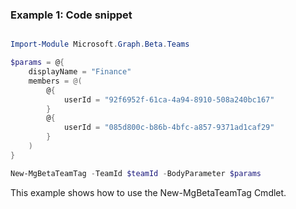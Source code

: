 ### Example 1: Code snippet

```powershell

Import-Module Microsoft.Graph.Beta.Teams

$params = @{
	displayName = "Finance"
	members = @(
		@{
			userId = "92f6952f-61ca-4a94-8910-508a240bc167"
		}
		@{
			userId = "085d800c-b86b-4bfc-a857-9371ad1caf29"
		}
	)
}

New-MgBetaTeamTag -TeamId $teamId -BodyParameter $params

```
This example shows how to use the New-MgBetaTeamTag Cmdlet.

